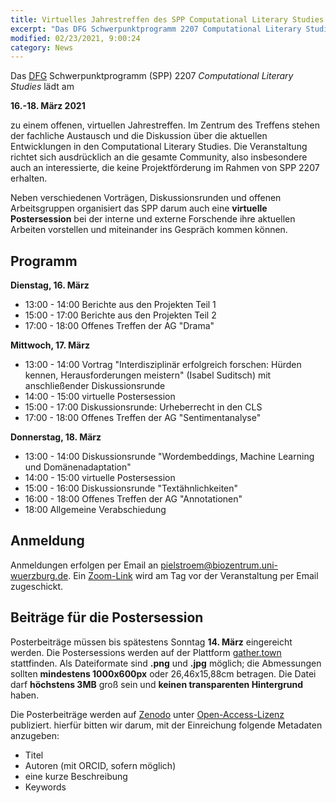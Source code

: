 ```yaml
---
title: Virtuelles Jahrestreffen des SPP Computational Literary Studies
excerpt: "Das DFG Schwerpunktprogramm 2207 Computational Literary Studies lädt am 16.-18. März 2021 zu einem offenen, viruellen Jahrestreffen"
modified: 02/23/2021, 9:00:24
category: News
---
```


Das [DFG](https://www.dfg.de/) Schwerpunktprogramm (SPP) 2207 *Computational Literary Studies* lädt am

**16.-18. März 2021**

zu einem offenen, virtuellen Jahrestreffen. Im Zentrum des Treffens stehen der fachliche Austausch und die Diskussion über die aktuellen Entwicklungen in den Computational Literary Studies. Die Veranstaltung richtet sich ausdrücklich an die gesamte Community, also insbesondere auch an interessierte, die keine Projektförderung im Rahmen von SPP 2207 erhalten.

Neben verschiedenen Vorträgen, Diskussionsrunden und offenen Arbeitsgruppen  organisiert das SPP darum auch eine **virtuelle Postersession** bei der interne und externe Forschende ihre aktuellen Arbeiten vorstellen und miteinander ins Gespräch kommen können. 

## Programm
**Dienstag, 16. März**
- 13:00 - 14:00 Berichte aus den Projekten Teil 1
- 15:00 - 17:00 Berichte aus den Projekten Teil 2
- 17:00 - 18:00 Offenes Treffen der AG "Drama"

**Mittwoch, 17. März**
- 13:00 - 14:00 Vortrag "Interdisziplinär erfolgreich forschen: Hürden kennen, Herausforderungen meistern" (Isabel Suditsch) mit anschließender Diskussionsrunde
- 14:00 - 15:00 virtuelle Postersession
- 15:00 - 17:00 Diskussionsrunde: Urheberrecht in den CLS 
- 17:00 - 18:00 Offenes Treffen der AG "Sentimentanalyse"

**Donnerstag, 18. März**
- 13:00 - 14:00 Diskussionsrunde "Wordembeddings, Machine Learning und Domänenadaptation"
- 14:00 - 15:00 virtuelle Postersession
- 15:00 - 16:00 Diskussionsrunde "Textähnlichkeiten"
- 16:00 - 18:00 Offenes Treffen der AG "Annotationen"
- 18:00 Allgemeine Verabschiedung

## Anmeldung
Anmeldungen erfolgen per Email an pielstroem@biozentrum.uni-wuerzburg.de. Ein [Zoom-Link](https://zoom.us/de-de/meetings.html) wird am Tag vor der Veranstaltung per Email zugeschickt.

## Beiträge für die Postersession
Posterbeiträge müssen bis spätestens Sonntag **14. März** eingereicht werden. Die Postersessions werden auf der Plattform [gather.town](https://gather.town/) stattfinden. Als Dateiformate sind **.png** und **.jpg** möglich; die Abmessungen sollten **mindestens 1000x600px** oder 26,46x15,88cm betragen. Die Datei darf **höchstens 3MB** groß sein und **keinen transparenten Hintergrund** haben.

Die Posterbeiträge werden auf [Zenodo](https://zenodo.org/) unter [Open-Access-Lizenz](https://creativecommons.org/licenses/by/4.0/legalcode.de) publiziert. hierfür bitten wir darum, mit der Einreichung folgende Metadaten anzugeben:
- Titel
- Autoren (mit ORCID, sofern möglich)
- eine kurze Beschreibung
- Keywords

